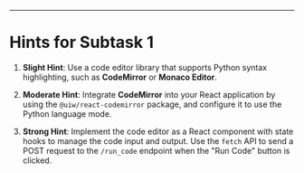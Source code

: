 ---
# Hints for Subtask 1

1. **Slight Hint**: Use a code editor library that supports Python syntax highlighting, such as **CodeMirror** or **Monaco Editor**.

2. **Moderate Hint**: Integrate **CodeMirror** into your React application by using the `@uiw/react-codemirror` package, and configure it to use the Python language mode.

3. **Strong Hint**: Implement the code editor as a React component with state hooks to manage the code input and output. Use the `fetch` API to send a POST request to the `/run_code` endpoint when the "Run Code" button is clicked.
